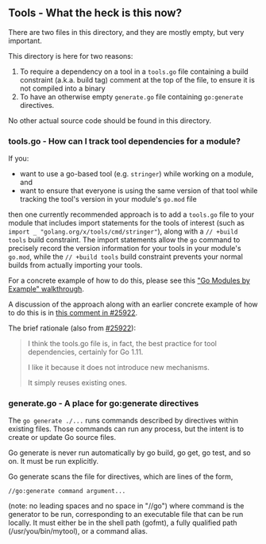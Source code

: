 ## Tools - What the heck is this now?

There are two files in this directory, and they are mostly empty, but very important.

This directory is here for two reasons:
1. To require a dependency on a tool in a `tools.go` file containing a build constraint (a.k.a. build tag) comment at the top of the file, to ensure it is not compiled into a binary
2. To have an otherwise empty `generate.go` file containing `go:generate` directives.

No other actual source code should be found in this directory.

### tools.go - How can I track tool dependencies for a module?

If you:
 *  want to use a go-based tool (e.g. `stringer`) while working on a module, and
 *  want to ensure that everyone is using the same version of that tool while tracking the tool's version in your module's `go.mod` file

then one currently recommended approach is to add a `tools.go` file to your module that includes import statements for the tools of interest (such as `import _ "golang.org/x/tools/cmd/stringer"`), along with a `// +build tools` build constraint. The import statements allow the `go` command to precisely record the version information for your tools in your module's `go.mod`, while the `// +build tools` build constraint prevents your normal builds from actually importing your tools.

For a concrete example of how to do this, please see this ["Go Modules by Example" walkthrough](https://github.com/go-modules-by-example/index/blob/master/010_tools/README.md).

A discussion of the approach along with an earlier concrete example of how to do this is in [this comment in #25922](https://github.com/golang/go/issues/25922#issuecomment-412992431).

The brief rationale (also from [#25922](https://github.com/golang/go/issues/25922#issuecomment-402918061)):

> I think the tools.go file is, in fact, the best practice for tool dependencies, certainly for Go 1.11.
> 
> I like it because it does not introduce new mechanisms.
> 
> It simply reuses existing ones.

### generate.go - A place for go:generate directives 

The `go generate ./...` runs commands described by directives within existing
files. Those commands can run any process, but the intent is to
create or update Go source files.

Go generate is never run automatically by go build, go get, go test,
and so on. It must be run explicitly.

Go generate scans the file for directives, which are lines of
the form,

    //go:generate command argument...

(note: no leading spaces and no space in "//go") where command
is the generator to be run, corresponding to an executable file
that can be run locally. It must either be in the shell path
(gofmt), a fully qualified path (/usr/you/bin/mytool), or a
command alias.

